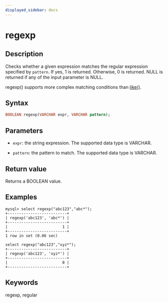 ```yaml
---
displayed_sidebar: docs
---
```


# regexp

## Description

Checks whether a given expression matches the regular expression specified by `pattern`. If yes, 1 is returned. Otherwise, 0 is returned. NULL is returned if any of the input parameter is NULL.

regexp() supports more complex matching conditions than [like()](like.md).

## Syntax

```Haskell
BOOLEAN regexp(VARCHAR expr, VARCHAR pattern);
```

## Parameters

- `expr`: the string expression. The supported data type is VARCHAR.

- `pattern`: the pattern to match. The supported data type is VARCHAR.

## Return value

Returns a BOOLEAN value.

## Examples

```Plain Text
mysql> select regexp("abc123","abc*");
+--------------------------+
| regexp('abc123', 'abc*') |
+--------------------------+
|                        1 |
+--------------------------+
1 row in set (0.06 sec)

select regexp("abc123","xyz*");
+--------------------------+
| regexp('abc123', 'xyz*') |
+--------------------------+
|                        0 |
+--------------------------+
```

## Keywords

regexp, regular
